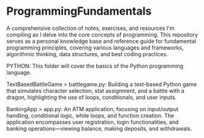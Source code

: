 # ProgrammingFundamentals
A comprehensive collection of notes, exercises, and resources I'm compiling as I delve into the core concepts of programming. This repository serves as a personal knowledge base and reference guide for fundamental programming principles, covering various languages and frameworks, algorithmic thinking, data structures, and best coding practices.

PYTHON:
This folder will cover the basics of the Python programming language.

  TextBasedBattleGame > battlegame.py:
  Building a text-based Python game that simulates character selection, stat assignment, and a battle with a dragon, highlighting the use of loops, conditionals, and user inputs.

  BankingApp > app.py:
  An ATM application, focusing on input/output handling, conditional logic, while loops, and function creation. The application encompasses user registration, login functionalities, and banking operations—viewing balance, making deposits, and withdrawals.